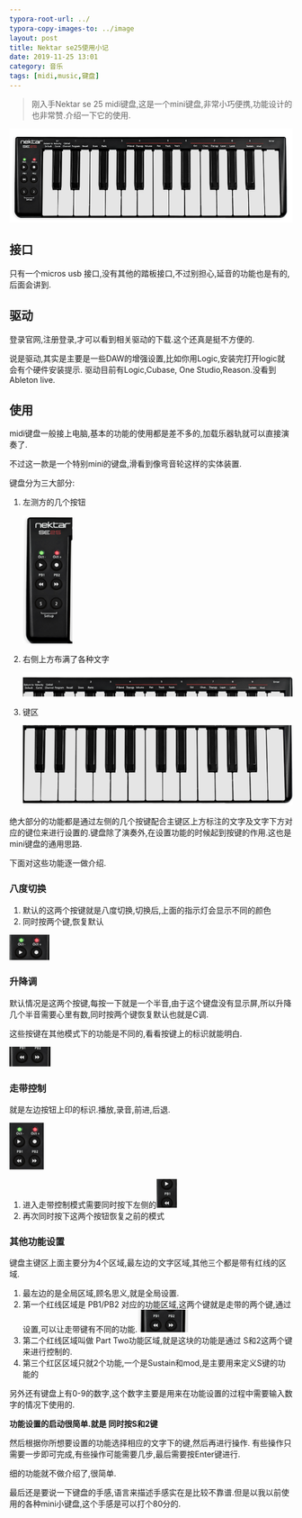 ```yaml
---
typora-root-url: ../
typora-copy-images-to: ../image
layout: post
title: Nektar se25使用小记
date: 2019-11-25 13:01
category: 音乐
tags: [midi,music,键盘]
---
```




> 刚入手Nektar se 25 midi键盘,这是一个mini键盘,非常小巧便携,功能设计的也非常赞.介绍一下它的使用.

![SE25_Birdseye_72dpi_923px_f](/image/SE25_Birdseye_72dpi_923px_f.png)



## 接口

只有一个micros usb 接口,没有其他的踏板接口,不过别担心,延音的功能也是有的,后面会讲到.



## 驱动

登录官网,注册登录,才可以看到相关驱动的下载.这个还真是挺不方便的.

说是驱动,其实是主要是一些DAW的增强设置,比如你用Logic,安装完打开logic就会有个硬件安装提示. 驱动目前有Logic,Cubase, One Studio,Reason.没看到Ableton live.



## 使用

midi键盘一般接上电脑,基本的功能的使用都是差不多的,加载乐器轨就可以直接演奏了.

不过这一款是一个特别mini的键盘,滑看到像弯音轮这样的实体装置.

键盘分为三大部分:

1. 左测方的几个按钮

   ![image-20191124204652356](/image/image-20191124204652356.png)

2. 右侧上方布满了各种文字

   ![image-20191124204800781](/image/image-20191124204800781.png)

3. 键区

   ![image-20191124204844190](/image/image-20191124204844190.png)



绝大部分的功能都是通过左侧的几个按键配合主键区上方标注的文字及文字下方对应的键位来进行设置的.键盘除了演奏外,在设置功能的时候起到按键的作用.这也是mini键盘的通用思路.



下面对这些功能逐一做介绍.

### 八度切换

1. 默认的这两个按键就是八度切换,切换后,上面的指示灯会显示不同的颜色
2. 同时按两个键,恢复默认

![image-20191124205257727](/image/image-20191124205257727.png)

### 升降调

默认情况是这两个按键,每按一下就是一个半音,由于这个键盘没有显示屏,所以升降几个半音需要心里有数,同时按两个键恢复默认也就是C调.

这些按键在其他模式下的功能是不同的,看看按键上的标识就能明白.

![image-20191124205457890](/image/image-20191124205457890.png)

### 走带控制

就是左边按钮上印的标识.播放,录音,前进,后退.

![image-20191124205801268](/image/image-20191124205801268.png)

1. 进入走带控制模式需要同时按下左侧的![image-20191124205855507](/image/image-20191124205855507.png)
2. 再次同时按下这两个按钮恢复之前的模式



### 其他功能设置

键盘主键区上面主要分为4个区域,最左边的文字区域,其他三个都是带有红线的区域.

1. 最左边的是全局区域,顾名思义,就是全局设置.
2. 第一个红线区域是 PB1/PB2 对应的功能区域,这两个键就是走带的两个键,通过设置,可以让走带键有不同的功能.![image-20191125125956833](/image/image-20191125125956833.png)
3. 第二个红线区域叫做 Part Two功能区域,就是这块的功能是通过 S和2这两个键来进行控制的.
4. 第三个红区区域只就2个功能,一个是Sustain和mod,是主要用来定义S键的功能的



另外还有键盘上有0-9的数字,这个数字主要是用来在功能设置的过程中需要输入数字的情况下使用的.



**功能设置的启动很简单.就是 同时按S和2键**

然后根据你所想要设置的功能选择相应的文字下的键,然后再进行操作. 有些操作只需要一步即可完成,有些操作可能需要几步,最后需要按Enter键进行.



细的功能就不做介绍了,很简单.



最后还是要说一下键盘的手感,语言来描述手感实在是比较不靠谱.但是以我以前使用的各种mini小键盘,这个手感是可以打个80分的.










